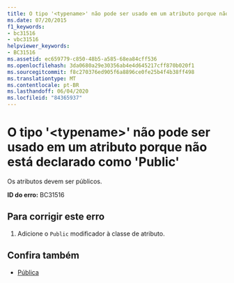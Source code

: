 ```yaml
---
title: O tipo '<typename>' não pode ser usado em um atributo porque não está declarado como 'Public'
ms.date: 07/20/2015
f1_keywords:
- bc31516
- vbc31516
helpviewer_keywords:
- BC31516
ms.assetid: ec659779-c850-48b5-a585-68ea84cff536
ms.openlocfilehash: 3da0680a29e30356ab4e4d645217cff870b020f1
ms.sourcegitcommit: f8c270376ed905f6a8896ce0fe25b4f4b38ff498
ms.translationtype: MT
ms.contentlocale: pt-BR
ms.lasthandoff: 06/04/2020
ms.locfileid: "84365937"
---
```

# <a name="type-typename-cannot-be-used-as-an-attribute-because-it-is-not-declared-public"></a>O tipo '\<typename>' não pode ser usado em um atributo porque não está declarado como 'Public'
Os atributos devem ser públicos.  
  
 **ID do erro:** BC31516  
  
## <a name="to-correct-this-error"></a>Para corrigir este erro  
  
1. Adicione o `Public` modificador à classe de atributo.  
  
## <a name="see-also"></a>Confira também

- [Pública](../language-reference/modifiers/public.md)

